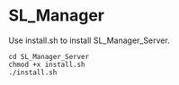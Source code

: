 # SL_Manager

Use install.sh to install SL_Manager_Server.

```
cd SL_Manager_Server
chmod +x install.sh
./install.sh
```
